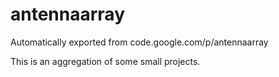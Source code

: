 # antennaarray
Automatically exported from code.google.com/p/antennaarray

This is an aggregation of some small projects.
